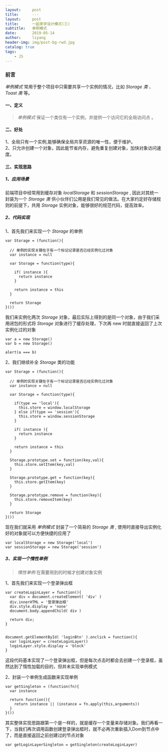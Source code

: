 ```yaml
---
layout:     post
title:      ---
layout:     post
title:      一起来学设计模式(三)
subtitle:   单例模式
date:       2019-05-14
author:     liyang
header-img: img/post-bg-rwd.jpg
catalog: true
tags:
    - JS
---
```


### 前言
*单例模式* 常用于整个项目中只需要共享一个实例的情况，比如 *Storage 类* 、*Toast 类* 等。

#### 一、定义
> *单例模式* 保证一个类仅有一个实例，并提供一个访问它的全局访问点 。


#### 二、好处
1、全局只有一个实例,能够确保全局共享资源的唯一性，便于维护。<br/>
2、只允许创建一个对象，因此能节省内存，避免重复创建对象，加快对象访问速度。<br/>


#### 三、实现思路

##### 1、应用场景
前端项目中经常用到缓存对象 *localStorage* 和 *sessionStorage* , 因此对其统一封装为一个 *Storage 类* 供小伙伴们公用是我们常见的做法。在大家约定好存储规则的前提下，共用 *Storage* 实例对象，能够很好的规范代码，提高效率。

##### 2、代码实现
1、首先我们来实现一个 *Storage* 的单例

```
var Storage = (function(){

  // 单例的实现关键在于有一个标记记录是否已经实例化过对象
  var instance = null

  var Storage = function(type){

    if( instance ){
      return instance
    }

    return instance = this
  }

  return Storage
}())

```

我们来实例化两次 *Storage* 对象，最后实际上得到的是同一个对象，由于我们采用闭包的形式将 *Storage* 对象进行了缓存处理，下次再 new 时就直接返回了上次实例化过的对象

```
var a = new Storage()
var b = new Storage()

alert(a === b)

```

2、我们继续补全 *Storage* 类的功能

```
var Storage = (function(){

  // 单例的实现关键在于有一个标记记录是否已经实例化过对象
  var instance = null

  var Storage = function(type){

    if(type == 'local'){
      this.store = window.localStorage
    } else if(type == 'session'){
      this.store = window.sessionStorage
    }

    if( instance ){
      return instance
    }

    return instance = this
  }

  Storage.prototype.set = function(key,val){
    this.store.setItem(key,val)
  }

  Storage.prototype.get = function(key){
    this.store.getItem(key)
  }

  Storage.prototype.remove = function(key){
    this.store.removeItem(key)
  }

  return Storage
}())

```

现在我们就采用 *单例模式* 封装了一个简易的 *Storage 类* , 使用时直接导出实例化好的对象就可以方便快捷的应用了

```
var localStorage = new Storage('local')
var sessionStorage = new Storage('session')

```

##### 3、实现一个惰性单例
> *惰性单例* 在需要用到的时候才创建对象实例

1、首先我们来实现一个登录弹出框

```
var createLoginLayer = function(){
  var div = document.createElement( 'div' )
  div.innerHTML = '登录弹出框'
  div.style.display = 'none'
  document.body.appendChild( div )

  return div;
}


document.getElementById( 'loginBtn' ).onclick = function(){
  var loginLayer = createLoginLayer()
  loginLayer.style.display = 'block'
}

```

这段代码基本实现了一个登录弹出框，但是每次点击时都会去创建一个登录框，虽然达到了惰性加载的目的，但并未实现单例模式

2、封装一个单例生成函数来实现单例

```
var getSingleton = (function(fn){
  var instance

  return function(){
    return instance || (instance = fn.apply(this,arguments))
  }
}())

```

其实整体实现思路跟第一个是一样的，就是缓存一个变量来存储对象。我们再看一下，当我们再次调用函数创建登录弹出框时，就不必再次重新插入Dom到节点中了，而是直接返回之前创建过的节点对象

```
var getLoginLayerSingleton = getSingleton(createLoginLayer)

```
